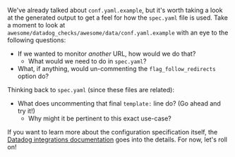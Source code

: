 We've already talked about `conf.yaml.example`, but it's worth taking a look at the generated output to get a feel for how the `spec.yaml` file is used. Take a moment to look at `awesome/datadog_checks/awesome/data/conf.yaml.example` with an eye to the following questions:
- If we wanted to monitor _another_ URL, how would we do that?
  - What would we need to do in `spec.yaml`?
- What, if anything, would un-commenting the `flag_follow_redirects` option do?

Thinking back to `spec.yaml` (since these files are related):
- What does uncommenting that final `template:` line do? (Go ahead and try it!)
  - Why might it be pertinent to this exact use-case?

If you want to learn more about the configuration specification itself, the [Datadog integrations documentation](https://docs.datadoghq.com/developers/integrations/check_references/#configuration-file) goes into the details. For now, let's roll on!
